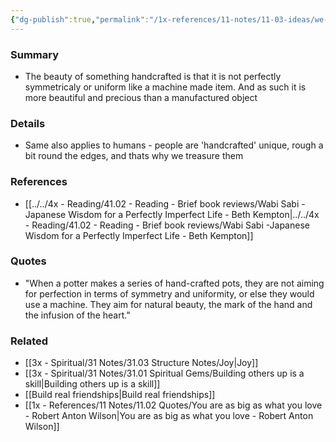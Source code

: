 ```yaml
---
{"dg-publish":true,"permalink":"/1x-references/11-notes/11-03-ideas/we-dont-buy-handcrafted-items-for-perfection/","title":"We dont buy handcrafted items for perfection","created":"2024-02-14T20:18:21.249+03:00","updated":"2024-02-14T20:18:21.249+03:00"}
---
```



### Summary
- The beauty of something handcrafted is that it is not perfectly symmetricaly or uniform like a machine made item. And as such it is more beautiful and precious than a manufactured object

### Details
- Same also applies to humans - people are 'handcrafted' unique, rough a bit round the edges, and thats why we treasure them

### References
- [[../../4x - Reading/41.02 - Reading - Brief book reviews/Wabi Sabi -Japanese Wisdom for a Perfectly Imperfect Life - Beth Kempton\|../../4x - Reading/41.02 - Reading - Brief book reviews/Wabi Sabi -Japanese Wisdom for a Perfectly Imperfect Life - Beth Kempton]]

### Quotes
- "When a potter makes a series of hand-crafted pots, they are not aiming for perfection in terms of symmetry and uniformity, or else they would use a machine. They aim for natural beauty, the mark of the hand and the infusion of the heart."

### Related
- [[3x - Spiritual/31 Notes/31.03 Structure Notes/Joy\|Joy]]
- [[3x - Spiritual/31 Notes/31.01 Spiritual Gems/Building others up is a skill\|Building others up is a skill]]
- [[Build real friendships\|Build real friendships]]
- [[1x - References/11 Notes/11.02 Quotes/You are as big as what you love - Robert Anton Wilson\|You are as big as what you love - Robert Anton Wilson]]